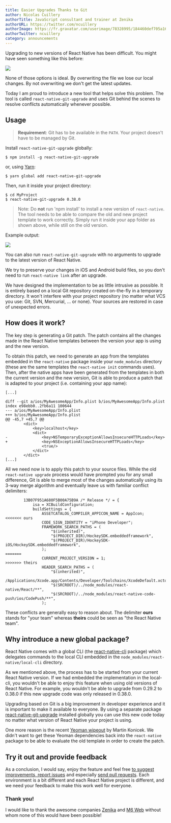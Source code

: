 ```yaml
---
title: Easier Upgrades Thanks to Git
author: Nicolas Cuillery
authorTitle: JavaScript consultant and trainer at Zenika
authorURL: https://twitter.com/ncuillery
authorImage: https://fr.gravatar.com/userimage/78328995/184460def705a160fd8edadc04f60eaf.jpg?size=128
authorTwitter: ncuillery
category: announcements
---
```


Upgrading to new versions of React Native has been difficult. You might have
seen something like this before:

![](/react-native/blog/assets/git-upgrade-conflict.png)

None of those options is ideal. By overwriting the file we lose our local
changes. By not overwriting we don't get the latest updates.

Today I am proud to introduce a new tool that helps solve this problem. The tool
is called `react-native-git-upgrade` and uses Git behind the scenes to resolve
conflicts automatically whenever possible.

## Usage

> **Requirement**: Git has to be available in the `PATH`. Your project doesn't
> have to be managed by Git.

Install `react-native-git-upgrade` globally:

```shell
$ npm install -g react-native-git-upgrade
```

or, using [Yarn](https://yarnpkg.com/):

```shell
$ yarn global add react-native-git-upgrade
```

Then, run it inside your project directory:

```shell
$ cd MyProject
$ react-native-git-upgrade 0.38.0
```

> Note: Do **not** run 'npm install' to install a new version of `react-native`.
> The tool needs to be able to compare the old and new project template to work
> correctly. Simply run it inside your app folder as shown above, while still on
> the old version.

Example output:

![](/react-native/blog/assets/git-upgrade-output.png)

You can also run `react-native-git-upgrade` with no arguments to upgrade to the
latest version of React Native.

We try to preserve your changes in iOS and Android build files, so you don't
need to run `react-native link` after an upgrade.

We have designed the implementation to be as little intrusive as possible. It is
entirely based on a local Git repository created on-the-fly in a temporary
directory. It won't interfere with your project repository (no matter what VCS
you use: Git, SVN, Mercurial, ... or none). Your sources are restored in case of
unexpected errors.

## How does it work?

The key step is generating a Git patch. The patch contains all the changes made
in the React Native templates between the version your app is using and the new
version.

To obtain this patch, we need to generate an app from the templates embedded in
the `react-native` package inside your `node_modules` directory (these are the
same templates the `react-native init` commands uses). Then, after the native
apps have been generated from the templates in both the current version and the
new version, Git is able to produce a patch that is adapted to your project
(i.e. containing your app name):

```
[...]

diff --git a/ios/MyAwesomeApp/Info.plist b/ios/MyAwesomeApp/Info.plist
index e98ebb0..2fb6a11 100644
--- a/ios/MyAwesomeApp/Info.plist
+++ b/ios/MyAwesomeApp/Info.plist
@@ -45,7 +45,7 @@
 		<dict>
 			<key>localhost</key>
 			<dict>
-				<key>NSTemporaryExceptionAllowsInsecureHTTPLoads</key>
+				<key>NSExceptionAllowsInsecureHTTPLoads</key>
 				<true/>
 			</dict>
 		</dict>
[...]
```

All we need now is to apply this patch to your source files. While the old
`react-native upgrade` process would have prompted you for any small difference,
Git is able to merge most of the changes automatically using its 3-way merge
algorithm and eventually leave us with familiar conflict delimiters:

```
		13B07F951A680F5B00A75B9A /* Release */ = {
			isa = XCBuildConfiguration;
			buildSettings = {
				ASSETCATALOG_COMPILER_APPICON_NAME = AppIcon;
<<<<<<< ours
				CODE_SIGN_IDENTITY = "iPhone Developer";
				FRAMEWORK_SEARCH_PATHS = (
					"$(inherited)",
					"$(PROJECT_DIR)/HockeySDK.embeddedframework",
					"$(PROJECT_DIR)/HockeySDK-iOS/HockeySDK.embeddedframework",
				);
=======
				CURRENT_PROJECT_VERSION = 1;
>>>>>>> theirs
				HEADER_SEARCH_PATHS = (
					"$(inherited)",
					/Applications/Xcode.app/Contents/Developer/Toolchains/XcodeDefault.xctoolchain/usr/include,
					"$(SRCROOT)/../node_modules/react-native/React/**",
					"$(SRCROOT)/../node_modules/react-native-code-push/ios/CodePush/**",
				);
```

These conflicts are generally easy to reason about. The delimiter **ours**
stands for "your team" whereas **theirs** could be seen as "the React Native
team".

## Why introduce a new global package?

React Native comes with a global CLI (the
[react-native-cli](https://www.npmjs.com/package/react-native-cli) package)
which delegates commands to the local CLI embedded in the
`node_modules/react-native/local-cli` directory.

As we mentioned above, the process has to be started from your current React
Native version. If we had embedded the implementation in the local-cli, you
wouldn't be able to enjoy this feature when using old versions of React Native.
For example, you wouldn't be able to upgrade from 0.29.2 to 0.38.0 if this new
upgrade code was only released in 0.38.0.

Upgrading based on Git is a big improvement in developer experience and it is
important to make it available to everyone. By using a separate package
[react-native-git-upgrade](https://www.npmjs.com/package/react-native-git-upgrade)
installed globally you can use this new code today no matter what version of
React Native your project is using.

One more reason is the recent
[Yeoman wipeout](https://twitter.com/martinkonicek/status/800730190141857793) by
Martin Konicek. We didn't want to get these Yeoman dependencies back into the
`react-native` package to be able to evaluate the old template in order to
create the patch.

## Try it out and provide feedback

As a conclusion, I would say, enjoy the feature and feel free
[to suggest improvements, report issues](https://github.com/facebook/react-native/issues)
and especially
[send pull requests](https://github.com/facebook/react-native/pulls). Each
environment is a bit different and each React Native project is different, and
we need your feedback to make this work well for everyone.

### Thank you!

I would like to thank the awesome companies [Zenika](http://www.zenika.com) and
[M6 Web](http://www.groupem6.fr/le-groupe_en/activites/diversifications/m6-web.html)
without whom none of this would have been possible!
